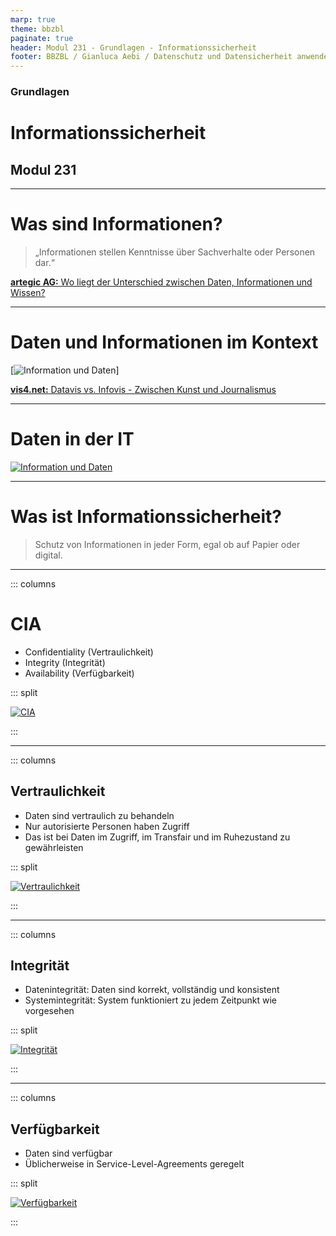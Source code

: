 ```yaml
---
marp: true
theme: bbzbl
paginate: true
header: Modul 231 - Grundlagen - Informationssicherheit
footer: BBZBL / Gianluca Aebi / Datenschutz und Datensicherheit anwenden
---
```


<!-- _class: big center -->
### Grundlagen
# Informationssicherheit
## Modul 231

---

# Was sind Informationen?

> „Informationen stellen Kenntnisse über Sachverhalte oder Personen dar.“

[**artegic AG:** Wo liegt der Unterschied zwischen Daten, Informationen und Wissen?](https://www.artegic.com/de/blog/wo-liegt-der-unterschied-zwischen-daten-informationen-und-wissen/)

---

# Daten und Informationen im Kontext

[![Information und Daten](../images/infotechnik1.png)]

[**vis4.net:** Datavis vs. Infovis - Zwischen Kunst und Journalismus](https://www.vis4.net/blog/2010/11/datavis-vs-infovis/)

---

# Daten in der IT
[![Information und Daten](../images/Umwandlung-einer-Information-in-digitale-Daten.png)](https://www.itwissen.info/lex-images/Umwandlung-einer-Information-in-digitale-Daten.png)

---

# Was ist Informationssicherheit?

> Schutz von Informationen in jeder Form, egal ob auf Papier oder digital. 

---

::: columns
# CIA  

- Confidentiality (Vertraulichkeit)
- Integrity (Integrität) 
- Availability (Verfügbarkeit)

::: split

[![CIA](../images/whatis-cia_triad-h.png)](https://www.techtarget.com/whatis/definition/Confidentiality-integrity-and-availability-CIA)

:::


---
::: columns
## Vertraulichkeit

- Daten sind vertraulich zu behandeln
- Nur autorisierte Personen haben Zugriff
- Das ist bei Daten im Zugriff, im Transfair und im Ruhezustand zu gewährleisten

::: split

[![Vertraulichkeit](../images/franck-DoWZMPZ-M9s-unsplash.jpg)]()

:::

---
::: columns
## Integrität

- Datenintegrität: Daten sind korrekt, vollständig und konsistent
- Systemintegrität: System funktioniert zu jedem Zeitpunkt wie vorgesehen

::: split

[![Integrität](../images/choong-deng-xiang--WXQm_NTK0U-unsplash.jpg)]()

:::

---
::: columns
## Verfügbarkeit

- Daten sind verfügbar
- Üblicherweise in Service-Level-Agreements geregelt


::: split

[![Verfügbarkeit](../images/patrick-robert-doyle-UrHNIeIjoE4-unsplash.jpg)]()

:::
